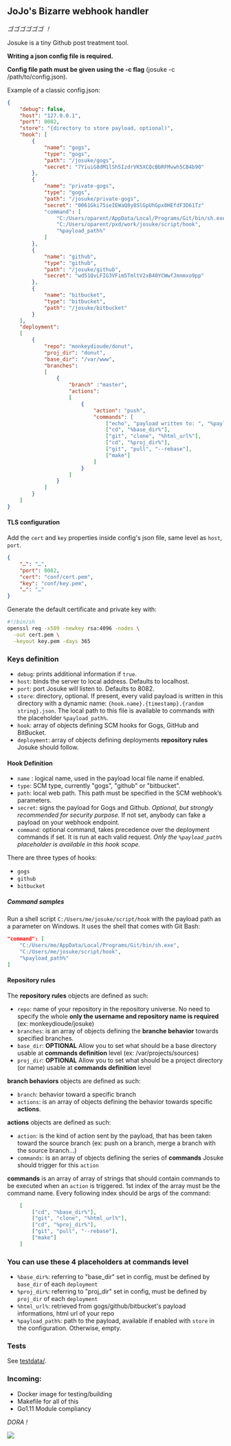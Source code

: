 ## JoJo's Bizarre webhook handler
_ゴゴゴゴゴゴ ！_

Josuke is a tiny Github post treatment tool.

**Writing a json config file is required.** 

**Config file path must be given using the -c flag** (josuke -c /path/to/config.json).

Example of a classic config.json:

```json
{
    "debug": false,
    "host": "127.0.0.1",
    "port": 8082,
    "store": "{directory to store payload, optional)",
    "hook": [
        {
            "name": "gogs",
            "type": "gogs",
            "path": "/josuke/gogs",
            "secret": "7YiuiG8dM1lSh5IzdrVK5XCQcBbRFMvwh5CB4b90"
        },
        {
            "name": "private-gogs",
            "type": "gogs",
            "path": "/josuke/private-gogs",
            "secret": "0061Gki75ieIEWaQ8y8SlGpUhGpx0HEfdF3D61Tz"
            "command": [
                "C:/Users/oparent/AppData/Local/Programs/Git/bin/sh.exe",
                "C:/Users/oparent/pxd/work/josuke/script/hook",
                "%payload_path%"
            ]
        },
        {
            "name": "github",
            "type": "github",
            "path": "/josuke/github",
            "secret": "wd51QvLFIG3VFim5TmltV2xB40YCWwfJmnmxo9pp"
        },
        {
            "name": "bitbucket",
            "type": "bitbucket",
            "path": "/josuke/bitbucket"
        }
    ],
    "deployment":
    [
        {
            "repo": "monkeydioude/donut",
            "proj_dir": "donut",
            "base_dir": "/var/www",
            "branches":
            [
                {
                    "branch" :"master",
                    "actions":
                    [
                        {
                            "action": "push",
                            "commands": [
                                ["echo", "payload written to: ", "%payload_path%"],
                                ["cd", "%base_dir%"],
                                ["git", "clone", "%html_url%"],
                                ["cd", "%proj_dir%"],
                                ["git", "pull", "--rebase"],
                                ["make"]
                            ]
                        }
                    ]
                }
            ]
        }
    ]
}
```

#### TLS configuration ####

Add the `cert` and `key` properties inside config's json file, same level as `host`, `port`. 
```json
{
    "…": "…",
    "port": 8082,
    "cert": "conf/cert.pem",
    "key": "conf/key.pem",
    "…": "…"
}
```

Generate the default certificate and private key with:

```sh
#!/bin/sh
openssl req -x509 -newkey rsa:4096 -nodes \
  -out cert.pem \
  -keyout key.pem -days 365
```

### Keys definition

- `debug`: prints additional information if `true`.
- `host`: binds the server to local address. Defaults to localhost.
- `port`: port Josuke will listen to. Defaults to 8082.
- `store`: directory, optional. If present, every valid payload is written in this directory with a dynamic name: `{hook.name}.{timestamp}.{random string}.json`. The local path to this file is available to commands with the placeholder `%payload_path%`.
- `hook`: array of objects defining SCM hooks for Gogs, GitHub and BitBucket.
- `deployment`: array of objects defining deployments **repository rules** Josuke should follow.

#### Hook Definition ####

- `name` : logical name, used in the payload local file name if enabled.
- `type`: SCM type, currently "gogs", "github" or "bitbucket".
- `path`: local web path. This path must be specified in the SCM webhook’s parameters.
- `secret`: signs the payload for Gogs and Github. *Optional, but strongly recommended for security purpose.* If not set, anybody can fake a payload on your webhook endpoint.
- `command`: optional command, takes precedence over the deployment commands if set. It is run at each valid request. *Only the `%payload_path%` placeholder is available in this hook scope.*  

There are three types of hooks:
- `gogs`
- `github`
- `bitbucket`

##### Command samples #####

Run a shell script `C:/Users/me/josuke/script/hook` with the payload path as a parameter on Windows. It uses the shell that comes with Git Bash:

```json
"command": [
	"C:/Users/me/AppData/Local/Programs/Git/bin/sh.exe",
	"C:/Users/me/josuke/script/hook",
	"%payload_path%"
]
```

#### Repository rules ####

The **repository rules** objects are defined as such:
- `repo`: name of your repository in the repository universe. No need to specify the whole **only the username and repository name is required** (ex: monkeydioude/josuke)
- `branches`: is an array of objects defining the **branche behavior** towards specified branches.
- `base_dir`: **OPTIONAL** Allow you to set what should be a base directory usable at **commands definition** level (ex: /var/projects/sources)
- `proj_dir`: **OPTIONAL** Allow you to set what should be a project directory (or name) usable at **commands definition** level 

**branch behaviors** objects are defined as such:
- `branch`: behavior toward a specific branch
- `actions`: is an array of objects defining the behavior towards specific **actions**.

**actions** objects are defined as such: 
- `action`: is the kind of action sent by the payload, that has been taken toward the source branch (ex: push on a branch, merge a branch with the source branch...)
- `commands`: is an array of objects defining the series of **commands** Josuke should trigger for this `action`

**commands** is an array of array of strings that should contain commands to be executed when an `action` is triggered. 1st index of the array must be the command name. Every following index should be args of the command:
```json
    [
        ["cd", "%base_dir%"],
        ["git", "clone", "%html_url%"],
        ["cd", "%proj_dir%"],
        ["git", "pull", "--rebase"],
        ["make"]
    ]

```

### You can use these 4 placeholders at commands level

- `%base_dir%`: referring to "base_dir" set in config, must be defined by `base_dir` of each `deployment`
- `%proj_dir%`: referring to "proj_dir" set in config, must be defined by `proj_dir` of each `deployment`
- `%html_url%`: retrieved from gogs/github/bitbucket's payload informations, html url of your repo
- `%payload_path%`: path to the payload, available if enabled with `store` in the configuration. Otherwise, empty.

### Tests ###

See [testdata/](testdata/index.md).

### Incoming:

- Docker image for testing/building
- Makefile for all of this
- Go1.11 Module compliancy

_DORA !_



![](https://68.media.tumblr.com/7b9b18644e2d491cc25267ebde23ec23/tumblr_ohxk9dpmoq1tqvsfso1_540.gif)

